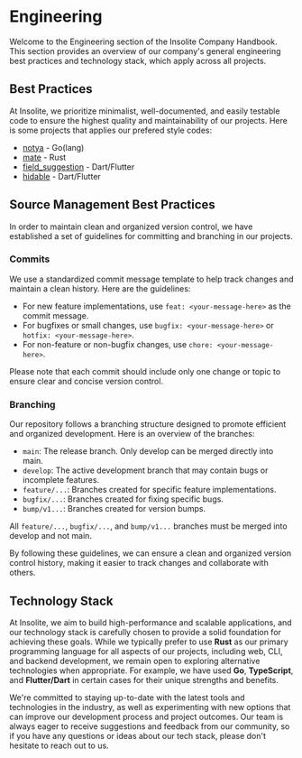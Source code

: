 # Engineering

Welcome to the Engineering section of the Insolite Company Handbook. This section provides an overview of our company's general engineering best practices and technology stack, which apply across all projects.

## Best Practices
At Insolite, we prioritize minimalist, well-documented, and easily testable code to ensure the highest quality and maintainability of our projects.
Here is some projects that applies our prefered style codes:
- [notya](https://github.com/insolite-dev/notya) - Go(lang)
- [mate](https://github.com/theiskaa/mate) - Rust
- [field_suggestion](https://github.com/insolite-dev/field_suggestion) - Dart/Flutter
- [hidable](https://github.com/insolite-dev/hidable) - Dart/Flutter

## Source Management Best Practices
In order to maintain clean and organized version control, we have established a set of guidelines for committing and branching in our projects.

### Commits
We use a standardized commit message template to help track changes and maintain a clean history. Here are the guidelines:

- For new feature implementations, use `feat: <your-message-here>` as the commit message.
- For bugfixes or small changes, use `bugfix: <your-message-here>` or `hotfix: <your-message-here>`.
- For non-feature or non-bugfix changes, use `chore: <your-message-here>`.

Please note that each commit should include only one change or topic to ensure clear and concise version control.

### Branching

Our repository follows a branching structure designed to promote efficient and organized development. Here is an overview of the branches:
- `main`: The release branch. Only develop can be merged directly into main.
- `develop`: The active development branch that may contain bugs or incomplete features.
- `feature/...`: Branches created for specific feature implementations.
- `bugfix/...`: Branches created for fixing specific bugs.
- `bump/v1...`: Branches created for version bumps.

All `feature/...`, `bugfix/...`, and `bump/v1...` branches must be merged into develop and not main.

By following these guidelines, we can ensure a clean and organized version control history, making it easier to track changes and collaborate with others.

## Technology Stack
At Insolite, we aim to build high-performance and scalable applications, and our technology stack is carefully chosen to provide a solid foundation for achieving these goals.
While we typically prefer to use **Rust** as our primary programming language for all aspects of our projects, including web, CLI, and backend development, we remain open to exploring alternative technologies when appropriate.
For example, we have used **Go**, **TypeScript**, and **Flutter/Dart** in certain cases for their unique strengths and benefits.

We're committed to staying up-to-date with the latest tools and technologies in the industry, as well as experimenting with new options that can improve our development process and project outcomes. Our team is always eager to receive suggestions and feedback from our community, so if you have any questions or ideas about our tech stack, please don't hesitate to reach out to us.
